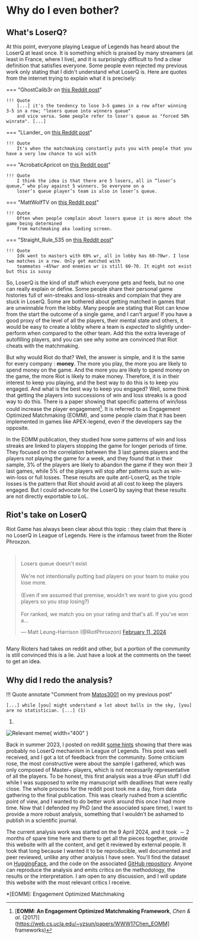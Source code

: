 # Why do I even bother?

## What's LoserQ?

At this point, everyone playing League of Legends has heard about the LoserQ at least once. It is something which is praised by many streamers (at least in France, where I live), and it is surprisingly difficult to find a clear definition that satisfies everyone. Some people even rejected my previous work only stating that I didn't understand what LoserQ is. Here are quotes from the internet trying to explain what it is precisely:

=== "GhostCalib3r on [this Reddit post](https://www.reddit.com/r/leagueoflegends/comments/htginy/what_is_losers_queue/)"

    !!! Quote 
        [...] it's the tendency to lose 3–5 games in a row after winning 3-5 in a row; "losers queue into winners queue" 
        and vice versa. Some people refer to loser's queue as "forced 50% winrate". [...]

=== "LLander_ on [this Reddit post](https://www.reddit.com/r/leagueoflegends/comments/htginy/what_is_losers_queue/)"

    !!! Quote 
        It's when the matchmaking constantly puts you with people that you have a very low chance to win with

=== "AcrobaticApricot on [this Reddit post](https://www.reddit.com/r/leagueoflegends/comments/1at554j/comment/kquvwy4/?utm_source=share&utm_medium=web3x&utm_name=web3xcss&utm_term=1&utm_content=share_button)"

    !!! Quote 
        I think the idea is that there are 5 losers, all in “loser’s queue,” who play against 5 winners. So everyone on a 
        loser’s queue player’s team is also in loser’s queue. 

=== "MattWolfTV on [this Reddit post](https://www.reddit.com/r/leagueoflegends/comments/1at554j/comment/kquwo2z/?utm_source=share&utm_medium=web3x&utm_name=web3xcss&utm_term=1&utm_content=share_button)"

    !!! Quote 
        Often when people complain about losers queue it is more about the game being determined 
        from matchmaking aka loading screen. 

=== "Straight_Rule_535 on [this Reddit post](https://www.reddit.com/r/leagueoflegends/comments/1at554j/comment/kquxhr0/?utm_source=share&utm_medium=web3x&utm_name=web3xcss&utm_term=1&utm_content=share_button)"

    !!! Quote 
        Idk went to masters with 60% wr, all in lobby has 60-70wr. I lose two matches in a row. Only get matched with 
        teammates ~45%wr and enemies wr is still 60-70. It might not exist but this is sussy 

So, LoserQ is the kind of stuff which everyone gets and feels, but no one can really explain or define. Some people share their personal game histories full of win-streaks and loss-streaks and complain that they are stuck in LoserQ. Some are bothered about getting matched in games that are unwinnable from the lobby. Many people are stating that Riot can know from the start the outcome of a single game, and I can't argue! If you have a good proxy of the level of all the players, their mental state and others, it would be easy to create a lobby where a team is *expected* to slightly under-perform when compared to the other team. Add this the extra leverage of autofilling players, and you can see why some are convinced that Riot cheats with the matchmaking. 

But why would Riot do that? Well, the answer is simple, and it is the same for every company : **money**. The more you play, the more you are likely to spend money on the game. And the more you are likely to spend money on the game, the more Riot is likely to make money. Therefore, it is in their interest to keep you playing, and the best way to do this is to keep you engaged. And what is the best way to keep you engaged? Well, some think that getting the players into successions of win and loss streaks is a good way to do this. There is a paper showing that specific patterns of win/loss could increase the player engagement[^1]. It is referred to as Engagement Optimized Matchmaking (EOMM), and some people claim that it has been implemented in games like APEX-legend, even if the developers say the opposite. 

In the EOMM publication, they studied how some patterns of win and loss streaks are linked to players stopping the game for longer periods of time. They focused on the correlation between the 3 last games players and the players not playing the game for a week, and they found that in their sample, 3% of the players are likely to abandon the game if they won their 3 last games, while 5% of the players will stop after patterns such as win-win-loss or full losses. These results are quite anti-LoserQ, as the triple losses is the pattern that Riot should avoid at all cost to keep the players engaged. But I could advocate for the LoserQ by saying that these results are not directly exportable to LoL.

## Riot's take on LoserQ

Riot Game has always been clear about this topic : they claim that there is no LoserQ in League of Legends. Here is the infamous tweet from the Rioter Phroxzon.

<div style="display: flex; justify-content: center;">
<blockquote class="twitter-tweet">
<p lang="en" dir="ltr">Losers queue doesn&#39;t exist<br><br>
We&#39;re not intentionally putting bad players on your team to make you lose more. <br><br>
(Even if we assumed that premise, wouldn&#39;t we want to give you good players so you stop losing?)
<br><br>For ranked, we match you on your rating and that&#39;s all. If you&#39;ve won a…</p>&mdash; Matt Leung-Harrison (@RiotPhroxzon) 
<a href="https://twitter.com/RiotPhroxzon/status/1756511358571643286?ref_src=twsrc%5Etfw">February 11, 2024</a></blockquote> 
</div>
<script async src="https://platform.twitter.com/widgets.js" charset="utf-8"></script>

Many Rioters had takes on reddit and other, but a portion of the community is still convinced this is a lie. Just have a look at the comments on the tweet to get an idea.

## Why did I redo the analysis?

!!! Quote annotate "Comment from [Matos3001](https://www.reddit.com/r/leagueoflegends/comments/15k2nw4/comment/jvlq50c/?utm_source=share&utm_medium=web3x&utm_name=web3xcss&utm_term=1&utm_content=share_button) on my previous post"

    [...] while [you] might understand a lot about balls in the sky, [you] are no statistician. [...] (1)

 1. <figure markdown="span">
  ![Relevant meme](https://i.kym-cdn.com/entries/icons/original/000/035/410/Screen_Shot_2020-10-05_at_11.51.58_AM.png){ width="400" }
</figure>

Back in summer 2023, I posted on reddit [some hints](https://www.reddit.com/r/leagueoflegends/comments/15k2nw4/existence_of_loser_queue_a_statistical_analysis/) showing that there was probably no LoserQ mechanism in League of Legends. This post was well received, and I got a lot of feedback from the community. Some criticism rose, the most constructive were about the sample I gathered, which was only composed of Master+ players, which is not necessarily representative of all the players. To be honest, this first analysis was a true 4Fun stuff I did while I was supposed to write my manuscript with deadlines that were really close. The whole process for the reddit post took me a day, from data gathering to the final publication. This was clearly rushed from a scientific point of view, and I wanted to do better work around this once I had more time. Now that I defended my PhD (and the associated spare time), I want to provide a more robust analysis, something that I wouldn't be ashamed to publish in a scientific journal.

The current analysis work was started on the 9 April 2024, and it took $\sim 2$ months of spare time here and there to get all the pieces together, provide this website with all the content, and get it reviewed by external people. It took that long because I wanted it to be reproducible, well documented and peer reviewed, unlike any other analysis I have seen. You'll find the dataset on [HuggingFace](https://huggingface.co/datasets/renecotyfanboy/leagueData), and the code on the associated [GitHub repository](https://github.com/renecotyfanboy/leagueProject). Anyone can reproduce the analysis and emits critics on the methodology, the results or the interpretation. I am open to any discussion, and I will update this website with the most relevant critics I receive.

*[EOMM]: Engagement Optimized Matchmaking
[^1]: [**EOMM: An Engagement Optimized Matchmaking
Framework**, *Chen & al.* (2017)](https://web.cs.ucla.edu/~yzsun/papers/WWW17Chen_EOMM] frameworks)